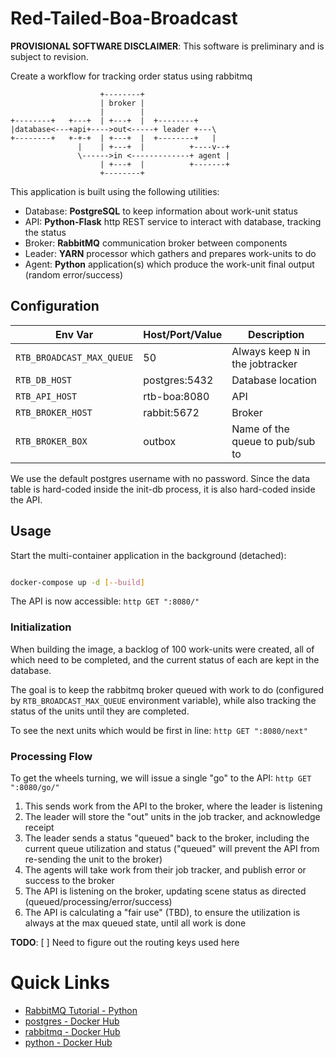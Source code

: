 # Red-Tailed-Boa-Broadcast

**PROVISIONAL SOFTWARE DISCLAIMER**: This software is preliminary and is subject to revision.

Create a workflow for tracking order status using rabbitmq

```
                    +--------+
                    | broker |
                    |        |
+--------+   +---+  | +---+  |  +--------+
|database<---+api+---->out<-----+ leader +---\
+--------+   +-+-+  | +---+  |  +--------+   |
               |    | +---+  |          +----v--+
               \------>in <-------------+ agent |
                    | +---+  |          +-------+
                    +--------+

```

This application is built using the following utilities:

* Database: **PostgreSQL** to keep information about work-unit status
* API: **Python-Flask** http REST service to interact with database, tracking the status
* Broker: **RabbitMQ** communication broker between components
* Leader: **YARN** processor which gathers and prepares work-units to do
* Agent: **Python** application(s) which produce the work-unit final output (random error/success)

## Configuration

Env Var | Host/Port/Value | Description
--- | --- | ---
`RTB_BROADCAST_MAX_QUEUE` | 50 | Always keep `N` in the jobtracker
`RTB_DB_HOST` | postgres:5432 | Database location
`RTB_API_HOST` | rtb-boa:8080 | API
`RTB_BROKER_HOST` | rabbit:5672  | Broker
`RTB_BROKER_BOX` | outbox | Name of the queue to pub/sub to

We use the default postgres username with no password. Since the data table is hard-coded inside the init-db process, it is also hard-coded inside the API. 

## Usage

Start the multi-container application in the background (detached):
```bash

docker-compose up -d [--build]

```

The API is now accessible: `http GET ":8080/"`

### Initialization

When building the image, a backlog of 100 work-units were created, all of which 
need to be completed, and the current status of each are kept in the database.

The goal is to keep the rabbitmq broker queued with work to do 
(configured by `RTB_BROADCAST_MAX_QUEUE` environment variable), while also tracking 
the status of the units until they are completed. 

To see the next units which would be first in line: `http GET ":8080/next"`

### Processing Flow

To get the wheels turning, we will issue a single "go" to the API: `http GET ":8080/go/"`

1. This sends work from the API to the broker, where the leader is listening
1. The leader will store the "out" units in the job tracker, and acknowledge receipt
1. The leader sends a status "queued" back to the broker, including the current queue utilization and status ("queued" will prevent the API from re-sending the unit to the broker)
1. The agents will take work from their job tracker, and publish error or success to the broker
1. The API is listening on the broker, updating scene status as directed (queued/processing/error/success)
1. The API is calculating a "fair use" (TBD), to ensure the utilization is always at the max queued state, until all work is done

**TODO**: [ ] Need to figure out the routing keys used here

# Quick Links

* [RabbitMQ Tutorial - Python](https://www.rabbitmq.com/tutorials/tutorial-one-python.html)
* [postgres - Docker Hub](https://hub.docker.com/_/postgres/)
* [rabbitmq - Docker Hub](https://hub.docker.com/_/rabbitmq/)
* [python - Docker Hub](https://hub.docker.com/_/python/)

